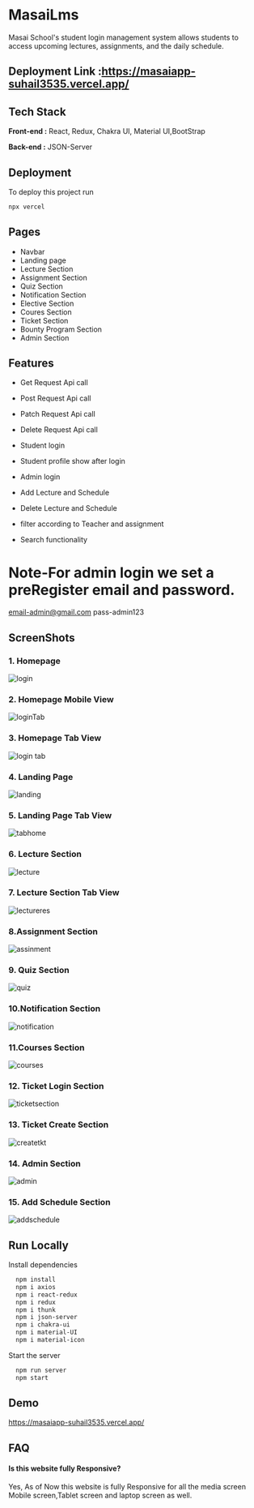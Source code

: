 # MasaiLms
Masai School's student login management system allows students to access upcoming lectures, assignments, and the daily schedule.
## Deployment Link :https://masaiapp-suhail3535.vercel.app/

## Tech Stack

**Front-end :** React, Redux, Chakra UI, Material UI,BootStrap

**Back-end :** JSON-Server

## Deployment

To deploy this project run

```bash
npx vercel

```
## Pages

- Navbar
- Landing page
- Lecture Section
- Assignment Section
- Quiz Section
- Notification Section
- Elective Section
- Coures Section
- Ticket Section
- Bounty Program Section
- Admin Section 


## Features
- Get Request Api call
- Post Request Api call
- Patch Request Api call
- Delete Request Api call

- Student login
- Student profile show after login

- Admin login
- Add Lecture and Schedule
- Delete Lecture and Schedule

- filter according to Teacher and assignment
- Search functionality 
# Note-For admin login we set a preRegister email and password.
  email-admin@gmail.com
  pass-admin123

## ScreenShots
### 1. Homepage
![login](https://github.com/suhail3535/MasaiLms/assets/112754439/3d5525a8-11a2-4e32-bdb5-13288239e056)
### 2. Homepage Mobile View
![loginTab](https://github.com/suhail3535/MasaiLms/assets/112754439/945a69a7-5f61-42ac-92ae-55519f1ae856)
### 3. Homepage Tab View
![login tab](https://github.com/suhail3535/MasaiLms/assets/112754439/0d0dc116-0bcd-467d-85bc-0c746bc723e4)

### 4. Landing Page
![landing](https://github.com/suhail3535/MasaiLms/assets/112754439/9314abd5-28ad-46c1-b519-f28debd8c3d6)
### 5. Landing Page Tab View
![tabhome](https://github.com/suhail3535/MasaiLms/assets/112754439/4a3b61ea-35b4-48a9-9fbf-bb788980b709)
### 6. Lecture Section
![lecture](https://github.com/suhail3535/MasaiLms/assets/112754439/f800266e-dd15-4cd4-bb12-76ad794a5bc4)
### 7. Lecture Section Tab View
![lectureres](https://github.com/suhail3535/MasaiLms/assets/112754439/85d7edc5-e615-4694-b3f6-65eab981e444)
### 8.Assignment Section
![assinment](https://github.com/suhail3535/MasaiLms/assets/112754439/bc36172d-d9b8-43f0-a35b-cd0810d625e4)
### 9. Quiz Section
![quiz](https://github.com/suhail3535/MasaiLms/assets/112754439/13537883-9613-467a-806f-a1dd25e9bffc)


### 10.Notification Section
![notification](https://github.com/suhail3535/MasaiLms/assets/112754439/abea335e-9d31-4bed-adb5-8a19ac284fb3)

### 11.Courses Section
![courses](https://github.com/suhail3535/MasaiLms/assets/112754439/1345c048-b236-4596-9ec7-5ce2f4d62ebe)
### 12. Ticket Login Section
![ticketsection](https://github.com/suhail3535/MasaiLms/assets/112754439/1e0dbeda-54f3-4375-85c8-bf11ceaed21d)
### 13. Ticket Create Section
<!-- ![cart](https://user-images.githubusercontent.com/110021464/222483675-eea1d198-a787-423f-92e3-b18c142ae5a6.png) -->
![createtkt](https://github.com/suhail3535/MasaiLms/assets/112754439/b4e65b43-cc49-45bf-8055-cf25092d13c3)
### 14. Admin Section
![admin](https://github.com/suhail3535/MasaiLms/assets/112754439/8fc2882e-0cd1-48f8-a412-d903566c8729)

<!-- ![Screenshot (137)](https://user-images.githubusercontent.com/112754439/222426239-dee8cd63-3b68-4754-98c1-f4fe8a89e300.png)
![Screenshot (138)](https://user-images.githubusercontent.com/112754439/222426322-e903ae80-1511-4bf4-bc69-ec2e602cb8ec.png)
![Screenshot (139)](https://user-images.githubusercontent.com/112754439/222426349-a1b407d5-9ac4-423e-b235-9503142f7dc9.png) -->



### 15. Add Schedule Section
![addschedule](https://github.com/suhail3535/MasaiLms/assets/112754439/5216cf6e-6874-433a-8a57-db47504fce35)


## Run Locally
Install dependencies

```bash
  npm install
  npm i axios
  npm i react-redux
  npm i redux
  npm i thunk
  npm i json-server
  npm i chakra-ui
  npm i material-UI
  npm i material-icon
```

Start the server

```bash
  npm run server
  npm start
```


## Demo
https://masaiapp-suhail3535.vercel.app/

## FAQ

#### Is this website fully Responsive?

Yes, As of Now this website is fully Responsive for all the media screen Mobile screen,Tablet screen and laptop screen as well.
